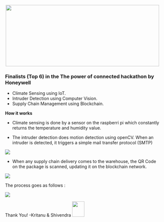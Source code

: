 
<p align="center">
<img src="https://github.com/kritanu82/SmartDepot/blob/master/PresentationHoneywell/sdmainlogo.jpg" width="501" height="200">



### Finalists (Top 6) in the The power of connected hackathon by Honeywell

* Climate Sensing using IoT.
* Intruder Detection using Computer Vision.
* Supply Chain Management using Blockchain.


**How it works**

* Climate sensing is done by a sensor on the raspberri pi which constantly returns the temperature and humidity value.

* The intruder detection does motion detection using openCV. When an intruder is detected, it triggers a simple mail transfer protocol (SMTP)

<img src="https://github.com/kritanu82/SmartDepot/blob/master/PresentationHoneywell/Flow%20Diagrams/Motion%20Detection%20Diagram.png">

* When any supply chain delivery comes to the warehouse, the QR Code on the package is scanned, updating it on the blockchain network.

<img src="https://github.com/kritanu82/SmartDepot/blob/master/PresentationHoneywell/Flow%20Diagrams/Blockchain%20Implementation%20Diagram.png">

The process goes as follows :

<img src="https://github.com/kritanu82/SmartDepot/blob/master/PresentationHoneywell/Blockchaindemo.png">

Thank You!
-Kritanu & Shivendra
<img src="https://github.com/kritanu82/SmartDepot/blob/master/PresentationHoneywell/sdsmalllogo.jpg" width="40" height="50">
</p>
